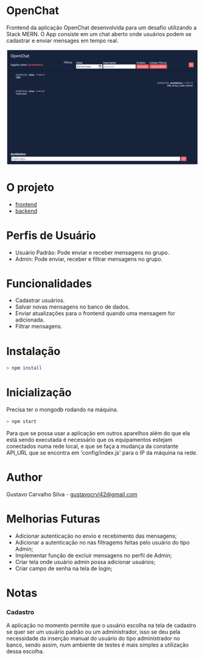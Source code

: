 # OpenChat

Frontend da aplicação OpenChat desenvolvida para um desafio utilizando a Stack MERN.
O App consiste em um chat aberto onde usuários podem se cadastrar e enviar mensages em tempo real.

![](https://github.com/gustavocrvls/open-chat-frontend/blob/master/public/screenshots/chat_screen.png)

# O projeto
- [frontend](https://github.com/gustavocrvls/open-chat-frontend)
- [backend](https://github.com/gustavocrvls/open-chat-backend)

# Perfis de Usuário

- Usuário Padrão: Pode enviar e receber mensagens no grupo.
- Admin: Pode enviar, receber e filtrar mensagens no grupo.

# Funcionalidades

- Cadastrar usuários.
- Salvar novas mensagens no banco de dados.
- Enviar atualizações para o frontend quando uma mensagem for adicionada.
- Filtrar mensagens.

# Instalação

```bash
> npm install
```

# Inicialização
Precisa ter o mongodb rodando na máquina.

```bash
> npm start
```

Para que se possa usar a aplicação em outros aparelhos além do que ela está sendo executada é necessário que os equipamentos estejam conectados numa rede local, e que se faça a mudança da constante API_URL que se encontra em 'config/index.js' para o IP da máquina na rede.

# Author

Gustavo Carvalho Silva - [gustavocrvl42@gmail.com](mailto:gustavocrvl42@gmail.com) 

# Melhorias Futuras

- Adicionar autenticação no envio e recebimento das mensagens;
- Adicionar a autenticação no nas filtragems feitas pelo usuário do tipo Admin;
- Implementar função de excluir mensagens no perfil de Admin;
- Criar tela onde usuário admin possa adicionar usuários;
- Criar campo de senha na tela de login;

# Notas 

### Cadastro
A aplicação no momento permite que o usuário escolha na tela de cadastro se quer ser um usuário padrão ou um administrador, isso se deu pela necessidade da inserção manual do usuário do tipo administrador no banco, sendo assim, num ambiente de testes é mais simples a utilização dessa escolha.
